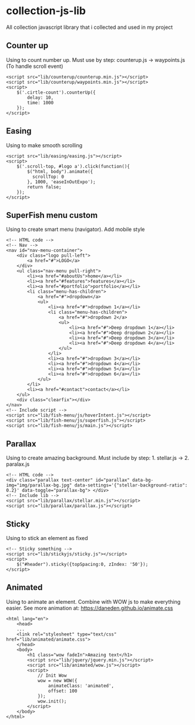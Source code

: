 # collection-js-lib
All collection javascript library that i collected and used in my project
## Counter up
Using to count number up.
Must use by step: counterup.js -> waypoints.js (To handle scroll event)
```
<script src="lib/counterup/counterup.min.js"></script>
<script src="lib/counterup/waypoints.min.js"></script>
<script>
    $('.cirtle-count').counterUp({
        delay: 10,
        time: 1000
    });      
</script>
```
## Easing
Using to make smooth scrolling
```
<script src="lib/easing/easing.js"></script>
<script>
    $('.scroll-top, #logo a').click(function(){
        $("html, body").animate({
          scrollTop: 0
        }, 1000, 'easeInOutExpo');
        return false;
    });
</script>
```
## SuperFish menu custom
Using to create smart menu (navigator). Add mobile style
```
<!-- HTML code -->
<!-- Nav -->
<nav id="nav-menu-container">
    <div class="logo pull-left">
        <a href="#">LOGO</a>
    </div>
    <ul class="nav-menu pull-right">
        <li><a href="#aboutUs">home</a></li>
        <li><a href="#features">features</a></li>
        <li><a href="#portfolio">portfolio</a></li>
        <li class="menu-has-children">
            <a href="#">dropdown</a>
            <ul>
                <li><a href="#">dropdown 1</a></li>
                <li class="menu-has-children">
                    <a href="#">dropdown 2</a>
                    <ul>
                        <li><a href="#">Deep dropdown 1</a></li>
                        <li><a href="#">Deep dropdown 2</a></li>
                        <li><a href="#">Deep dropdown 3</a></li>
                        <li><a href="#">Deep dropdown 4</a></li>
                    </ul>
                </li>
                <li><a href="#">dropdown 3</a></li>
                <li><a href="#">dropdown 4</a></li>
                <li><a href="#">dropdown 5</a></li>
                <li><a href="#">dropdown 6</a></li>
            </ul>
        </li>
        <li><a href="#contact">contact</a></li>
    </ul>
    <div class="clearfix"></div>
</nav>
<!-- Include script -->
<script src="lib/fish-menu/js/hoverIntent.js"></script>
<script src="lib/fish-menu/js/superfish.js"></script>
<script src="lib/fish-menu/js/main.js"></script>
```
## Parallax
Using to create amazing background. Must include by step: 1. stellar.js -> 2. paralax.js
```
<!-- HTML code -->
<div class="parallax text-center" id="parallax" data-bg-img="img/parallax-bg.jpg" data-settings='{"stellar-background-ratio": 0.2}' data-toggle="parallax-bg"> </div>
<!-- Include lib -->
<script src="lib/parallax/stellar.min.js"></script>
<script src="lib/parallax/parallax.js"></script>
```
## Sticky
Using to stick an element as fixed
```
<!-- Sticky something -->
<script src="lib/stickyjs/sticky.js"></script>
<script>
    $("#header").sticky({topSpacing:0, zIndex: '50'});
</script>
```
## Animated
Using to animate an element. Combine with WOW js to make everything easier. See more animation at: https://daneden.github.io/animate.css
```
<html lang="en">
    <head>
    ...
    <link rel="stylesheet" type="text/css" href="lib/animated/animate.css">
    </head>
    <body>
        <h1 class="wow fadeIn">Amazing text</h1>
        <script src="lib/jquery/jquery.min.js"></script>
        <script src="lib/animated/wow.js"></script>
        <script>
            // Init Wow
            wow = new WOW({
                animateClass: 'animated',
                offset: 100
            });
            wow.init();
        </script>
    </body>
</html>
```